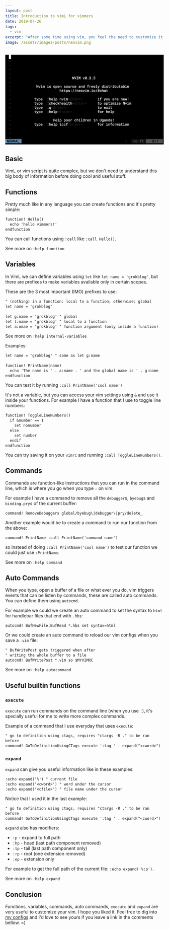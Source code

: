 ```yaml
---
layout: post
title: Introduction to vimL for vimmers
date: 2019-07-26
tags: 
  - vim
excerpt: "After some time using vim, you feel the need to customize it a bit more, let's see a few things you can do to start."
image: /assets/images/posts/neovim.png
---
```


<img src="/assets/images/posts/neovim.png" alt="neovim" class="image" />

## Basic

VimL or vim script is quite complex, but we don't need to understand this big body of information before doing cool and useful stuff.

## Functions

Pretty much like in any language you can create functions and it's pretty simple:

```vim
function! Hello()
  echo 'hello vimmers!'
endfunction
```

You can call functions using `:call` like `:call Hello()`.

See more on `:help function`

## Variables

In VimL we can define variables using `let` like `let name = 'grokblog'`, but there are prefixes to make variables available only in certain scopes.

These are the 3 most important (IMO) prefixes to use:

```vim
" (nothing) in a function: local to a function; otherwise: global
let name = 'grokblog'

let g:name = 'grokblog' " global
let l:name = 'grokblog' " local to a function
let a:nmae = 'grokblog' " function argument (only inside a function)
```

See more on `:help internal-variables`

Examples:

```viml
let name = 'grokblog' " same as let g:name

function! PrintName(name)
  echo 'The name is ' . a:name . ' and the global name is ' . g:name
endfunction
```

You can test it by running `:call PrintName('cool name')`

It's not a variable, but you can access your vim settings using `&` and use it inside your functions. For example I have a function that I use to toggle line numbers:

```viml
function! ToggleLineNumbers()
  if &number == 1
    set nonumber
  else
    set number
  endif
endfunction
```

You can try saving it on your `vimrc` and running `:call ToggleLineNumbers()`.

## Commands

Commands are function-like instructions that you can run in the command line, which is where you go when you type `:` on vim.

For example I have a command to remove all the `debugger`s, `byebug`s and `binding.pry`s of the current buffer:

```viml
command! RemoveDebuggers global/byebug\|debugger\|pry/delete_
```

Another example would be to create a command to run our function from the above:

```viml
command! PrintName :call PrintName('command name')
```

so instead of doing `:call PrintName('cool name')` to test our function we could just use `:PrintName`.

See more on `:help command`

## Auto Commands

When you type, open a buffer of a file or what ever you do, vim triggers events that can be listen by commands, these are called auto commands. You can define them using `autocmd`.

For example we could we create an auto command to set the syntax to `html` for handlebar files that end with `.hbs`:

```viml
autocmd! BufNewFile,BufRead *.hbs set syntax=html
```

Or we could create an auto command to reload our vim configs when you save a `.vim` file:

```vim
" BufWritePost gets triggered when after
" writing the whole buffer to a file
autocmd! BufWritePost *.vim so $MYVIMRC
```

See more on `:help autocommand`

## Useful builtin functions

### `execute`

`execute` can run commands on the command line (when you use `:`), it's specially useful for me to write more complex commands.

Example of a command that I use everyday that uses `execute`:

```vim
" go to definition using ctags, requires "ctargs -R ." to be ran before
command! GoToDefinitionUsingCTags execute ':tag ' . expand("<cword>")
```

### `expand`

`expand` can give you useful information like in these examples:

```vim
:echo expand('%') " current file
:echo expand('<cword>') " word under the cursor
:echo expand('<cfile>') " file name under the cursor
```

Notice that I used it in the last example:

```vim
" go to definition using ctags, requires "ctargs -R ." to be ran before
command! GoToDefinitionUsingCTags execute ':tag ' . expand("<cword>")
```

`expand` also has modifiers:

- `:p` - expand to full path
- `:hp` - head (last path component removed)
- `:tp` - tail (last path component only)
- `:rp` - root (one extension removed)
- `:ep` - extension only


For example to get the full path of the current file: `:echo expand('%:p')`.

See more on `:help expand`

## Conclusion

Functions, variables, commands, auto commands, `execute` and `expand` are very useful to customize your vim. I hope you liked it. Feel free to dig into [my configs](https://github.com/lucasprag/vimlociraptor) and I'd love to see yours if you leave a link in the comments bellow. =)

